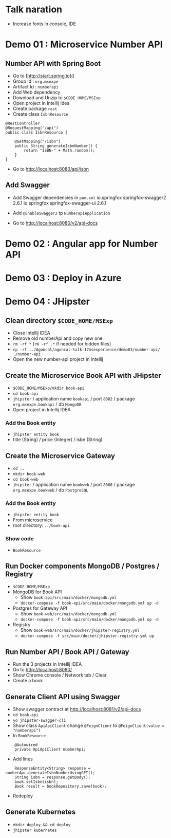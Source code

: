 # Talk naration

* Increase fonts in console, IDE

# Demo 01 : Microservice Number API 

## Number API with Spring Boot

* Go to [http://start.spring.io]()
* Group Id : `org.msexpe`
* Artifact Id : `numberapi`
* Add Web dependency
* Download and Unzip to `$CODE_HOME/MSExp`
* Open project in Intellij Idea
* Create package `rest`
* Create class `IsbnResource`

```
@RestController
@RequestMapping("/api")
public class IsbnResource {
    
    @GetMapping("/isbn")
    public String generateIsbnNumber() {
        return "ISBN-" + Math.random();
    }
}
```

* Go to [http://localhost:8080/api/isbn]()

## Add Swagger

* Add Swagger dependencies in `pom.xml`
        <!-- Swagger -->
        <dependency>
            <groupId>io.springfox</groupId>
            <artifactId>springfox-swagger2</artifactId>
            <version>2.6.1</version>
        </dependency>
        <dependency>
            <groupId>io.springfox</groupId>
            <artifactId>springfox-swagger-ui</artifactId>
            <version>2.6.1</version>
        </dependency>

* Add `@EnableSwagger2` tp `NumberapiApplication`
* Go to [http://localhost:8080/v2/api-docs]()

# Demo 02 : Angular app for Number API 


# Demo 03 : Deploy in Azure 


# Demo 04 : JHipster

## Clean directory `$CODE_HOME/MSExp`

* Close Intellij IDEA
* Remove old numberApi and copy new one 
* `rm -rf *` (`rm -rf .*` if needed for hidden files)
* `cp -rf ../Agoncal/agoncal-talk-17msexperience/demo03/number-api/ ./number-api`
* Open the new number-api project in Intellij

## Create the Microservice Book API with JHipster

* `$CODE_HOME/MSExp/mkdir book-api`
* `cd book-api`
* `jhipster` / application name `bookapi` / port `8082` / package `org.msexpe.bookapi` / db `MongoDB`
* Open project in Intellij IDEA

### Add the Book entity

* `jhipster entity book`
* title (String) / price (Integer) / isbn (String) 

## Create the Microservice Gateway

* `cd ..`
* `mkdir book-web`
* `cd book-web`
* `jhipster` / application name `bookweb` / port `8080` / package `org.msexpe.bookweb` / db `PostgreSQL`

### Add the Book entity

* `jhipster entity book`
* From microservice
* root directory: `../book-api`

### Show code

* `BookResource`

## Run Docker components MongoDB / Postgres / Registry 

* `$CODE_HOME/MSExp`
* MongoDB for Book API
  * Show `book-api/src/main/docker/mongodb.yml`
  * `docker-compose -f book-api/src/main/docker/mongodb.yml up -d`
* Postgres for Gateway API
  * Show `book-web/src/main/docker/mongodb.yml`
  * `docker-compose -f book-api/src/main/docker/mongodb.yml up -d`
* Registry
  * Show `book-web/src/main/docker/jhipster-registry.yml`
  * `docker-compose -f src/main/docker/jhipster-registry.yml up`

## Run Number API / Book API / Gateway

* Run the 3 projects in Intellij IDEA
* Go to [http://localhost:8080/]()
* Show Chrome console / Network tab / Clear
* Create a book

## Generate Client API using Swagger

* Show swagger contract at [http://localhost:8081/v2/api-docs]()
* `cd book-api`
* `yo jhipster-swagger-cli`
* Show class `ApiApiClient` change `@FeignClient` to `@FeignClient(value = "numberapi")`
* In `BookResource`

```
    @Autowired
    private ApiApiClient numberApi;
```

* Add lines

```
    ResponseEntity<String> response = numberApi.generateIsbnNumberUsingGET();
    String isbn = response.getBody();
    book.setIsbn(isbn);
    Book result = bookRepository.save(book);
```

* Redeploy

## Generate Kubernetes

* `mkdir deploy && cd deploy`
* `jhipster kubernetes`
